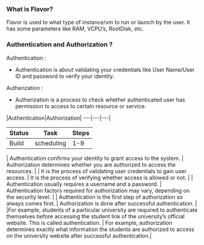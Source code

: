 ### What is Flavor?
Flavor is used to what type of instance/vm to run or launch by the user. It has some parameters like RAM, VCPU’s, RootDisk, etc.

### Authentication and Authorization ?

Authentication : 
* Authentication is about validating your credentials like User Name/User ID and password to verify your identity.

Autherization : 
* Autherization is a process to check whether authenticated user has permission to access to certain resource or service.


|Authentication|Authorization| 
---|---|---|

| Status | Task | Steps |
---|---|---|
| Build| scheduling | 1-9 |

| Authentication confirms your identity to grant access to the system.	| Authorization determines whether you are authorized to access the resources. |
| It is the process of validating user credentials to gain user access.	| It is the process of verifying whether access is allowed or not. |
| Authentication usually requires a username and a password. | Authentication factors required for authorization may vary, depending on the security level. |
| Authentication is the first step of authorization so always comes first.	| Authorization is done after successful authentication. |
|For example, students of a particular university are required to authenticate themselves before accessing the student link of the university’s official website. This is called authentication.	| For example, authorization determines exactly what information the students are authorized to access on the university website after successful authentication.|
